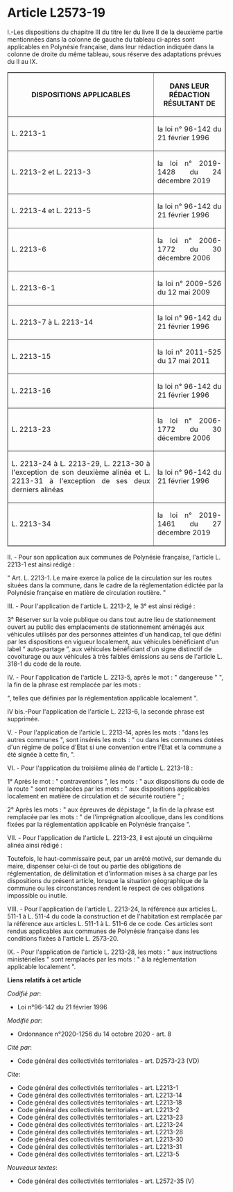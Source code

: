 # Article L2573-19

I.-Les dispositions du chapitre III du titre Ier du livre II de la deuxième partie mentionnées dans la colonne de gauche du
tableau ci-après sont applicables en Polynésie française, dans leur rédaction indiquée dans la colonne de droite du même
tableau, sous réserve des adaptations prévues du II au IX.

<table border="1">
  <tbody>
    <tr>
      <th>

DISPOSITIONS APPLICABLES</th>
      <th>

DANS LEUR RÉDACTION RÉSULTANT DE</th>
    </tr>
    <tr>
      <td align="justify">

L. 2213-1</td>
      <td align="justify">

la loi n° 96-142 du 21 février 1996</td>
    </tr>
    <tr>
      <td align="justify">

L. 2213-2 et L. 2213-3</td>
      <td align="justify">

la loi n° 2019-1428 du 24 décembre 2019</td>
    </tr>
    <tr>
      <td align="justify">

L. 2213-4 et L. 2213-5</td>
      <td align="justify">

la loi n° 96-142 du 21 février 1996</td>
    </tr>
    <tr>
      <td align="justify">

L. 2213-6</td>
      <td align="justify">

la loi n° 2006-1772 du 30 décembre 2006</td>
    </tr>
    <tr>
      <td align="justify">

L. 2213-6-1</td>
      <td align="justify">

la loi n° 2009-526 du 12 mai 2009</td>
    </tr>
    <tr>
      <td align="justify">

L. 2213-7 à L. 2213-14</td>
      <td align="justify">

la loi n° 96-142 du 21 février 1996</td>
    </tr>
    <tr>
      <td align="justify">

L. 2213-15</td>
      <td align="justify">

la loi n° 2011-525 du 17 mai 2011</td>
    </tr>
    <tr>
      <td align="justify">

L. 2213-16</td>
      <td align="justify">

la loi n° 96-142 du 21 février 1996</td>
    </tr>
    <tr>
      <td align="justify">

L. 2213-23</td>
      <td align="justify">

la loi n° 2006-1772 du 30 décembre 2006</td>
    </tr>
    <tr>
      <td align="justify">

L. 2213-24 à L. 2213-29, L. 2213-30 à l'exception de son deuxième alinéa et L. 2213-31 à l'exception de ses deux derniers
alinéas</td>
      <td align="justify">

la loi n° 96-142 du 21 février 1996</td>
    </tr>
    <tr>
      <td align="justify">

L. 2213-34</td>
      <td align="justify">

la loi n° 2019-1461 du 27 décembre 2019</td>
    </tr>
  </tbody>
</table>

II. - Pour son application aux communes de Polynésie française, l'article L. 2213-1 est ainsi rédigé :

" Art. L. 2213-1. Le maire exerce la police de la circulation sur les routes situées dans la commune, dans le cadre de la
réglementation édictée par la Polynésie française en matière de circulation routière. "

III. - Pour l'application de l'article L. 2213-2, le 3° est ainsi rédigé :

3° Réserver sur la voie publique ou dans tout autre lieu de stationnement ouvert au public des emplacements de stationnement
aménagés aux véhicules utilisés par des personnes atteintes d'un handicap, tel que défini par les dispositions en vigueur
localement, aux véhicules bénéficiant d'un label “ auto-partage ”, aux véhicules bénéficiant d'un signe distinctif de
covoiturage ou aux véhicules à très faibles émissions au sens de l'article L. 318-1 du code de la route.

IV. - Pour l'application de l'article L. 2213-5, après le mot : " dangereuse " ", la fin de la phrase est remplacée par les
mots :

", telles que définies par la réglementation applicable localement ".

IV bis.-Pour l'application de l'article L. 2213-6, la seconde phrase est supprimée.

V. - Pour l'application de l'article L. 2213-14, après les mots : "dans les autres communes ", sont insérés les mots : " ou
dans les communes dotées d'un régime de police d'Etat si une convention entre l'Etat et la commune a été signée à cette fin,
".

VI. - Pour l'application du troisième alinéa de l'article L. 2213-18 :

1° Après le mot : " contraventions ", les mots : " aux dispositions du code de la route " sont remplacées par les mots : "
aux dispositions applicables localement en matière de circulation et de sécurité routière " ;

2° Après les mots : " aux épreuves de dépistage ", la fin de la phrase est remplacée par les mots : " de l'imprégnation
alcoolique, dans les conditions fixées par la réglementation applicable en Polynésie française ".

VII. - Pour l'application de l'article L. 2213-23, il est ajouté un cinquième alinéa ainsi rédigé :

Toutefois, le haut-commissaire peut, par un arrêté motivé, sur demande du maire, dispenser celui-ci de tout ou partie des
obligations de réglementation, de délimitation et d'information mises à sa charge par les dispositions du présent article,
lorsque la situation géographique de la commune ou les circonstances rendent le respect de ces obligations impossible ou
inutile.

VIII. - Pour l'application de l'article L. 2213-24, la référence aux articles L. 511-1 à L. 511-4 du code la construction et
de l'habitation est remplacée par la référence aux articles L. 511-1 à L. 511-6 de ce code. Ces articles sont rendus
applicables aux communes de Polynésie française dans les conditions fixées à l'article L. 2573-20.

IX. - Pour l'application de l'article L. 2213-28, les mots : " aux instructions ministérielles " sont remplacés par les
mots : " à la réglementation applicable localement ".

**Liens relatifs à cet article**

_Codifié par_:

  - Loi n°96-142 du 21 février 1996

_Modifié par_:

  - Ordonnance n°2020-1256 du 14 octobre 2020 - art. 8

_Cité par_:

  - Code général des collectivités territoriales - art. D2573-23 (VD)

_Cite_:

  - Code général des collectivités territoriales - art. L2213-1
  - Code général des collectivités territoriales - art. L2213-14
  - Code général des collectivités territoriales - art. L2213-18
  - Code général des collectivités territoriales - art. L2213-2
  - Code général des collectivités territoriales - art. L2213-23
  - Code général des collectivités territoriales - art. L2213-24
  - Code général des collectivités territoriales - art. L2213-28
  - Code général des collectivités territoriales - art. L2213-30
  - Code général des collectivités territoriales - art. L2213-31
  - Code général des collectivités territoriales - art. L2213-5

_Nouveaux textes_:

  - Code général des collectivités territoriales - art. L2572-35 (V)

